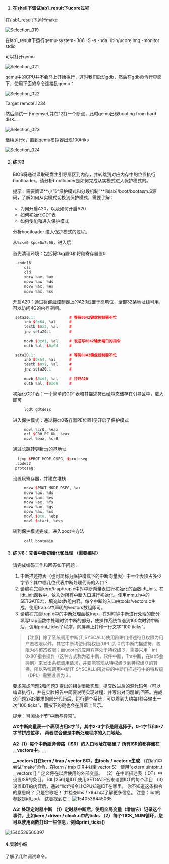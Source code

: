 1. #### 在shell下调试lab1_result下ucore过程

在/lab1_result下运行make

![Selection_019](/home/lzh/Pictures/Selection_019.png)

在lab1_result下运行qemu-system-i386 -S -s -hda ./bin/ucore.img -monitor stdio

可以打开qemu

![Selection_021](/home/lzh/Pictures/Selection_021.png)

qemu中的CPU并不会马上开始执行，这时我们启动gdb，然后在gdb命令行界面下，使用下面的命令连接到qemu：

![Selection_022](/home/lzh/Pictures/Selection_022.png)

Target remote:1234

然后测试一下memset,并在12打一个断点，此时qemu出现booting from hard disk...

![Selection_023](/home/lzh/Pictures/Selection_023.png)

继续运行c，直到qemu模拟器出现100triks

![Selection_024](/home/lzh/Pictures/Selection_024.png)

2. #### 练习3

   BIOS将通过读取硬盘主引导扇区到内存，并转跳到对应内存中的位置执行bootloader。请分析bootloader是如何完成从实模式进入保护模式的。

   提示：需要阅读**小节“保护模式和分段机制”**和lab1/boot/bootasm.S源码，了解如何从实模式切换到保护模式，需要了解：

   - 为何开启A20，以及如何开启A20
   - 如何初始化GDT表
   - 如何使能和进入保护模式

   分析bootloader 进入保护模式的过程。

   从`%cs=0 $pc=0x7c00`，进入后

   首先清理环境：包括将flag置0和将段寄存器置0
   ```c++
   	.code16
   	    cli
   	    cld
   	    xorw %ax, %ax
   	    movw %ax, %ds
   	    movw %ax, %es
   	    movw %ax, %ss
   ```

   开启A20：通过将键盘控制器上的A20线置于高电位，全部32条地址线可用，
   可以访问4G的内存空间。

   ```c++
   	seta20.1:               # 等待8042键盘控制器不忙
   	    inb $0x64, %al      # 
   	    testb $0x2, %al     #
   	    jnz seta20.1        #
   	
   	    movb $0xd1, %al     # 发送写8042输出端口的指令
   	    outb %al, $0x64     #
   	
   	seta20.1:               # 等待8042键盘控制器不忙
   	    inb $0x64, %al      # 
   	    testb $0x2, %al     #
   	    jnz seta20.1        #
   	
   	    movb $0xdf, %al     # 打开A20
   	    outb %al, $0x60     # 
   ```

   初始化GDT表：一个简单的GDT表和其描述符已经静态储存在引导区中，载入即可
   ```c++
   	    lgdt gdtdesc
   ```

   进入保护模式：通过将cr0寄存器PE位置1便开启了保护模式
   ```c++
   	    movl %cr0, %eax
   	    orl $CR0_PE_ON, %eax
   	    movl %eax, %cr0
   ```

   通过长跳转更新cs的基地址
   ```c++
   	 ljmp $PROT_MODE_CSEG, $protcseg
   	.code32
   	protcseg:
   ```

   设置段寄存器，并建立堆栈
   ```c++
   	    movw $PROT_MODE_DSEG, %ax
   	    movw %ax, %ds
   	    movw %ax, %es
   	    movw %ax, %fs
   	    movw %ax, %gs
   	    movw %ax, %ss
   	    movl $0x0, %ebp
   	    movl $start, %esp
   ```
   转到保护模式完成，进入boot主方法
   ```c++
   	    call bootmain
   ```

3. #### 练习6：完善中断初始化和处理 （需要编程）

   请完成编码工作和回答如下问题：

   1. 中断描述符表（也可简称为保护模式下的中断向量表）中一个表项占多少字节？其中哪几位代表中断处理代码的入口？
   2. 请编程完善kern/trap/trap.c中对中断向量表进行初始化的函数idt_init。在idt_init函数中，依次对所有中断入口进行初始化。使用mmu.h中的SETGATE宏，填充idt数组内容。每个中断的入口由tools/vectors.c生成，使用trap.c中声明的vectors数组即可。
   3. 请编程完善trap.c中的中断处理函数trap，在对时钟中断进行处理的部分填写trap函数中处理时钟中断的部分，使操作系统每遇到100次时钟中断后，调用print_ticks子程序，向屏幕上打印一行文字”100 ticks”。

   > 【注意】除了系统调用中断(T_SYSCALL)使用陷阱门描述符且权限为用户态权限以外，其它中断均使用特权级(DPL)为０的中断门描述符，权限为内核态权限；而ucore的应用程序处于特权级３，需要采用｀int 0x80`指令操作（这种方式称为软中断，软件中断，Tra中断，在lab5会碰到）来发出系统调用请求，并要能实现从特权级３到特权级０的转换，所以系统调用中断(T_SYSCALL)所对应的中断门描述符中的特权级（DPL）需要设置为３。

   要求完成问题2和问题3 提出的相关函数实现，提交改进后的源代码包（可以编译执行），并在实验报告中简要说明实现过程，并写出对问题1的回答。完成这问题2和3要求的部分代码后，运行整个系统，可以看到大约每1秒会输出一次”100 ticks”，而按下的键也会在屏幕上显示。

   提示：可阅读小节“中断与异常”。 

   **A1:中断向量表一个表项占用8字节，其中2-3字节是段选择子，0-1字节和6-7字节拼成位移，
   两者联合便是中断处理程序的入口地址。**

   **A2（1）每个中断服务套路（ISR）的入口地址在哪里？**
   **所有ISR的都存储在__vectors中。__**

   **__vectors []在kern / trap / vector.S中，由tools / vector.c生成**
   （在lab1中尝试“make”命令，在kern / trap DIR中找到vector.S）
   使用“extern uintptr_t __vectors [];” 定义将在以后使用的外部变量。
   （2）在中断描述表（IDT）中设置ISR的条目。
   idt [256]是IDT,使用SETGATE宏来设置IDT的每个项目
   （3）设置IDT的内容后，通过“lidt”指令让CPU知道IDT在哪里。
   你不知道这条指令的意思吗？ 只是谷歌吧！ 并检查libs / x86.h以了解更多信息。
   注意：lidt的参数是idt_pd。 试着找到它！   ![1540536445065](/home/lzh/.config/Typora/typora-user-images/1540536445065.png)

   **A3: 处理定时器中断**
   ​         **（1）定时器中断后，使用全局变量（增加它）记录这个事件，比如kern / driver / clock.c中的ticks**
   ​        **（2）每个TICK_NUM循环，您可以使用函数打印一些信息，例如print_ticks()**

 ![1540536560397](/home/lzh/.config/Typora/typora-user-images/1540536560397.png)

#### 4.实验小结

了解了几种调试命令。


